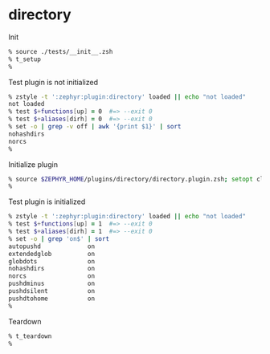 # directory

Init

```zsh
% source ./tests/__init__.zsh
% t_setup
%
```

Test plugin is not initialized

```zsh
% zstyle -t ':zephyr:plugin:directory' loaded || echo "not loaded"
not loaded
% test $+functions[up] = 0  #=> --exit 0
% test $+aliases[dirh] = 0  #=> --exit 0
% set -o | grep -v off | awk '{print $1}' | sort
nohashdirs
norcs
%
```

Initialize plugin

```zsh
% source $ZEPHYR_HOME/plugins/directory/directory.plugin.zsh; setopt clobber
%
```

Test plugin is initialized

```zsh
% zstyle -t ':zephyr:plugin:directory' loaded || echo "not loaded"
% test $+functions[up] = 1  #=> --exit 0
% test $+aliases[dirh] = 1  #=> --exit 0
% set -o | grep 'on$' | sort
autopushd             on
extendedglob          on
globdots              on
nohashdirs            on
norcs                 on
pushdminus            on
pushdsilent           on
pushdtohome           on
%
```

Teardown

```zsh
% t_teardown
%
```
